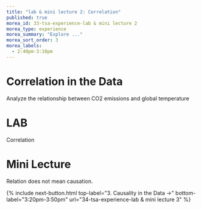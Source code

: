 ```yaml
---
title: "lab & mini lecture 2: Correlation"
published: true
morea_id: 33-tsa-experience-lab & mini lecture 2
morea_type: experience
morea_summary: "Explore ..."
morea_sort_order: 3
morea_labels:
  - 2:40pm-3:10pm
---
```


# Correlation in the Data
 Analyze the relationship between CO2 emissions and global temperature 

# LAB
 Correlation

# Mini Lecture
 Relation does not mean causation.


{% include next-button.html
top-label="3. Causality in the Data ->"
bottom-label="3:20pm-3:50pm"
url="34-tsa-experience-lab & mini lecture 3" %}
